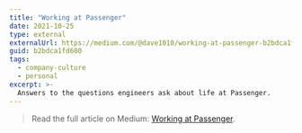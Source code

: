 ```yaml
---
title: "Working at Passenger"
date: 2021-10-25
type: external
externalUrl: https://medium.com/@dave1010/working-at-passenger-b2bdca1fd600
guid: b2bdca1fd600
tags:
  - company-culture
  - personal
excerpt: >-
  Answers to the questions engineers ask about life at Passenger.
---
```


> Read the full article on Medium: [Working at Passenger](https://medium.com/@dave1010/working-at-passenger-b2bdca1fd600).
